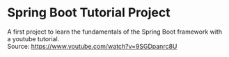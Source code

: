 # Spring Boot Tutorial Project
 A first project to learn the fundamentals of the Spring Boot framework with a youtube tutorial.  
Source: https://www.youtube.com/watch?v=9SGDpanrc8U
